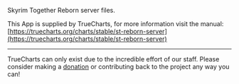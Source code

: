 Skyrim Together Reborn server files.

This App is supplied by TrueCharts, for more information visit the manual: [https://truecharts.org/charts/stable/st-reborn-server](https://truecharts.org/charts/stable/st-reborn-server)

---

TrueCharts can only exist due to the incredible effort of our staff.
Please consider making a [donation](https://truecharts.org/sponsor) or contributing back to the project any way you can!
